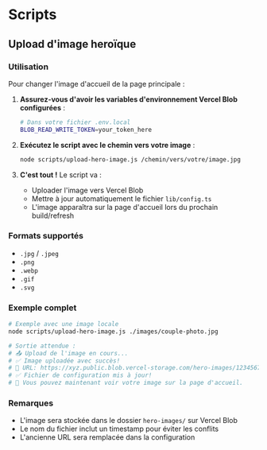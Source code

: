 # Scripts

## Upload d'image heroïque

### Utilisation

Pour changer l'image d'accueil de la page principale :

1. **Assurez-vous d'avoir les variables d'environnement Vercel Blob configurées** :
   ```bash
   # Dans votre fichier .env.local
   BLOB_READ_WRITE_TOKEN=your_token_here
   ```

2. **Exécutez le script avec le chemin vers votre image** :
   ```bash
   node scripts/upload-hero-image.js /chemin/vers/votre/image.jpg
   ```

3. **C'est tout !** Le script va :
   - Uploader l'image vers Vercel Blob
   - Mettre à jour automatiquement le fichier `lib/config.ts`
   - L'image apparaîtra sur la page d'accueil lors du prochain build/refresh

### Formats supportés

- `.jpg` / `.jpeg`
- `.png`
- `.webp`
- `.gif`
- `.svg`

### Exemple complet

```bash
# Exemple avec une image locale
node scripts/upload-hero-image.js ./images/couple-photo.jpg

# Sortie attendue :
# 📤 Upload de l'image en cours...
# ✅ Image uploadée avec succès!
# 📍 URL: https://xyz.public.blob.vercel-storage.com/hero-images/1234567890-couple-photo.jpg
# ✅ Fichier de configuration mis à jour!
# 🚀 Vous pouvez maintenant voir votre image sur la page d'accueil.
```

### Remarques

- L'image sera stockée dans le dossier `hero-images/` sur Vercel Blob
- Le nom du fichier inclut un timestamp pour éviter les conflits
- L'ancienne URL sera remplacée dans la configuration 